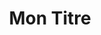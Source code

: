 ---
title: Mon Titre
tagline: "10 ans d'expérience au service de vos besoins: votre garantie sécurité pour vos entretiens"
services: 
  - name: Mise en sécurité et Urgence
    details: Vitae natoque dictum etiam semper magnis enim feugiat amet curabitur tempor orci penatibus. Tellus erat mauris ipsum fermentum etiam vivamus eget. Nunc nibh morbi quis fusce lacus.
    image: /images/new/mise-en-securite-urgence.JPG
    align: left
    weight: 0
    identifier: secu
  - name: Recherche de fuites
    details: Vitae natoque dictum etiam semper magnis enim feugiat amet curabitur tempor orci penatibus. Tellus erat mauris ipsum fermentum etiam vivamus eget. Nunc nibh morbi quis fusce lacus.
    image: /images/goods/fuites-thumb.JPG
    align: right
    weight: 1
    identifier: fuites
  - name: Zinguerie
    details: Vitae natoque dictum etiam semper magnis enim feugiat amet curabitur tempor orci penatibus. Tellus erat mauris ipsum fermentum etiam vivamus eget. Nunc nibh morbi quis fusce lacus.
    image: /images/new/zinguerie.JPG
    align: right
    weight: 2
    identifier: zinguerie
  - name: Travaux de réparation
    details: Vitae natoque dictum etiam semper magnis enim feugiat amet curabitur tempor orci penatibus. Tellus erat mauris ipsum fermentum etiam vivamus eget. Nunc nibh morbi quis fusce lacus.
    image: /images/new/zinguerie.JPG
    identifier: reparation
    align: left
    weight: 3
  - name: Entretien Toiture
    details: Vitae natoque dictum etiam semper magnis enim feugiat amet curabitur tempor orci penatibus. Tellus erat mauris ipsum fermentum etiam vivamus eget. Nunc nibh morbi quis fusce lacus.
    image: /images/new/entretien-toiture.JPG
    align: left
    weight: 4
    identifier: toiture
  - name: Dispositifs anti-volatiles
    details: Vitae natoque dictum etiam semper magnis enim feugiat amet curabitur tempor orci penatibus. Tellus erat mauris ipsum fermentum etiam vivamus eget. Nunc nibh morbi quis fusce lacus.
    image: /images/new/anti-volatiles.JPG
    align: right
    weight: 5
    identifier: volatiles
  - name: Evénements <br> et <br> Manifestations
    details: Vitae natoque dictum etiam semper magnis enim feugiat amet curabitur tempor orci penatibus. Tellus erat mauris ipsum fermentum etiam vivamus eget. Nunc nibh morbi quis fusce lacus.
    image: /images/goods/2018-thumb.JPG
    picto: /images/picto/autres.svg
    align: right
    weight: 6
    identifier: evenement
mission:
  - name: La garantie sécurité
    details: Il s’agit de 15 ans d’expérience de travail sur corde. Réalisation de mode opératoire avant travaux. Accompagnement
    picto: fa-shield
  - name: Notre <br> engagement
    details: Vitae natoque dictum etiam semper magnis enim feugiat amet curabitur tempor orci penatibus. Tellus erat mauris ipsum fermentum etiam vivamus eget. Nunc nibh morbi quis fusce lacus.
    picto: /images/onepercentwhite.png
  - name: Conseil et Renseignement
    details: Vitae natoque dictum etiam semper magnis enim feugiat amet curabitur tempor orci penatibus. Tellus erat mauris ipsum fermentum etiam vivamus eget. Nunc nibh morbi quis fusce lacus.
    picto: fa-question-circle
team:
  - name: Paul Gregori
    details: Vitae natoque dictum etiam semper magnis enim feugiat amet curabitur tempor orci penatibus. Tellus erat mauris ipsum fermentum etiam vivamus eget. Nunc nibh morbi quis fusce lacus.
    image: /images/slack.jpg
    align: left
  - name: Emilie Renaudier
    details: Vitae natoque dictum etiam semper magnis enim feugiat amet curabitur tempor orci penatibus. Tellus erat mauris ipsum fermentum etiam vivamus eget. Nunc nibh morbi quis fusce lacus.
    image: /images/speleo.jpg
    align: right
---